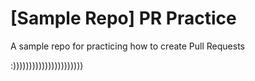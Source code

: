 # [Sample Repo] PR Practice
A sample repo for practicing how to create Pull Requests

:))))))))))))))))))))))